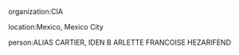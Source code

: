 organization:CIA

location:Mexico, Mexico City

person:ALIAS CARTIER, IDEN B ARLETTE FRANCOISE HEZARIFEND


